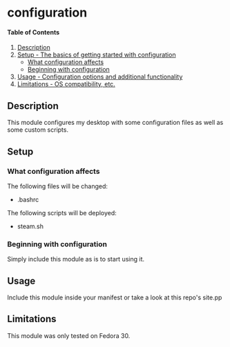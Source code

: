 # configuration

#### Table of Contents

1. [Description](#description)
2. [Setup - The basics of getting started with configuration](#setup)
    * [What configuration affects](#what-configuration-affects)
    * [Beginning with configuration](#beginning-with-configuration)
3. [Usage - Configuration options and additional functionality](#usage)
4. [Limitations - OS compatibility, etc.](#limitations)

## Description

This module configures my desktop with some configuration files as well as some custom scripts.

## Setup

### What configuration affects

The following files will be changed:
* .bashrc

The following scripts will be deployed:
* steam.sh

### Beginning with configuration

Simply include this module as is to start using it.

## Usage

Include this module inside your manifest or take a look at this repo's site.pp

## Limitations

This module was only tested on Fedora 30.
